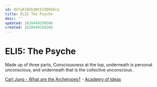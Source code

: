 ```yaml
---
id: QSfyKl0UhZWt52ZQ9S8cq
title: ELI5 The Psyche
desc: ''
updated: 1628449250266
created: 1628449250266
---
```

# ELI5: The Psyche
Made up of three parts, Consciousness at the top, underneath is personal unconscious, and underneath that is the collective unconscious .

[Carl Jung - What are the Archetypes?](https://youtu.be/wywUQc-4Opk?t=89) - [Academy of Ideas](https://www.youtube.com/channel/UCiRiQGCHGjDLT9FQXFW0I3A)
